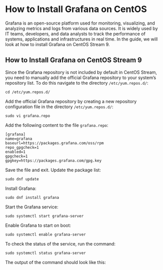 # How to Install Grafana on CentOS
Grafana is an open-source platform used for monitoring, visualizing, and analyzing metrics and logs from various data sources. It is widely used by IT teams, developers, and data analysts to track the performance of systems, applications and infrastructures in real time.
In the guide, we will look at how to install Grafana on CentOS Stream 9.
## How to Install Grafana on CentOS Stream 9
Since the Grafana repository is not included by default in CentOS Stream, you need to manually add the official Grafana repository to your system’s repository list.
To do this navigate to the directory `/etc/yum.repos.d/`:
```
cd /etc/yum.repos.d/
```
Add the official Grafana repository by creating a new repository configuration file in the directory `/etc/yum.repos.d/`:
```
sudo vi grafana.repo
```
Add the following content to the file `grafana.repo`:
```
[grafana]
name=grafana
baseurl=https://packages.grafana.com/oss/rpm
repo_gpgcheck=1
enabled=1
gpgcheck=1
gpgkey=https://packages.grafana.com/gpg.key
```
Save the file and exit.
Update the package list:
```
sudo dnf update
```
Install Grafana:
```
sudo dnf install grafana
```
Start the Grafana service:
```
sudo systemctl start grafana-server
```
Enable Grafana to start on boot:
```
sudo systemctl enable grafana-server
```
To check the status of the service, run the command:
```
sudo systemctl status grafana-server
```
The output of the command should look like this:
